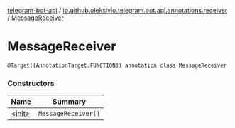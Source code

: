 [telegram-bot-api](../../index.md) / [io.github.oleksivio.telegram.bot.api.annotations.receiver](../index.md) / [MessageReceiver](./index.md)

# MessageReceiver

`@Target([AnnotationTarget.FUNCTION]) annotation class MessageReceiver`

### Constructors

| Name | Summary |
|---|---|
| [&lt;init&gt;](-init-.md) | `MessageReceiver()` |
